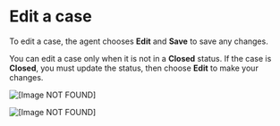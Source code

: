 # Edit a case<a name="cm-editcases"></a>

To edit a case, the agent chooses **Edit** and **Save** to save any changes\.

You can edit a case only when it is not in a **Closed** status\. If the case is **Closed**, you must update the status, then choose **Edit** to make your changes\.

![\[Image NOT FOUND\]](http://docs.aws.amazon.com/connect/latest/adminguide/images/cases-agent-application-edit.png)

![\[Image NOT FOUND\]](http://docs.aws.amazon.com/connect/latest/adminguide/images/cases-agent-application-edit-template.png)